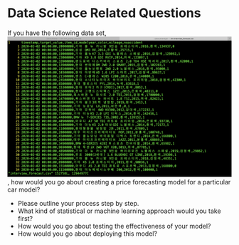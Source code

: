 # Data Science Related Questions

If you have the following data set,
![Example 01](example01.png "Example Data Set")
, how would you go about creating a price forecasting model for a particular car model?

* Please outline your process step by step.
* What kind of statistical or machine learning approach would you take first?
* How would you go about testing the effectiveness of your model?
* How would you go about deploying this model?
